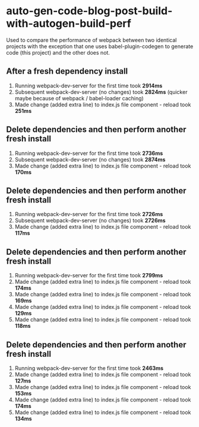 # auto-gen-code-blog-post-build-with-autogen-build-perf

Used to compare the performance of webpack between two identical projects with the exception that one uses babel-plugin-codegen to generate code (this project) and the other does not.

## After a fresh dependency install
1. Running webpack-dev-server for the first time took **2914ms**
2. Subsequent webpack-dev-server (no changes) took **2824ms** (quicker maybe because of webpack / babel-loader caching)
3. Made change (added extra line) to index.js file component <Test50/> - reload took **251ms**

## Delete dependencies and then perform another fresh install
1. Running webpack-dev-server for the first time took **2736ms**
2. Subsequent webpack-dev-server (no changes) took **2874ms**
3. Made change (added extra line) to index.js file component <Test50/> - reload took **170ms**

## Delete dependencies and then perform another fresh install
1. Running webpack-dev-server for the first time took **2726ms**
2. Subsequent webpack-dev-server (no changes) took **2726ms**
3. Made change (added extra line) to index.js file component <Test50/> - reload took **117ms**

## Delete dependencies and then perform another fresh install
1. Running webpack-dev-server for the first time took **2799ms**
2. Made change (added extra line) to index.js file component <Test50/> - reload took **174ms**
3. Made change (added extra line) to index.js file component <Test50/> - reload took **169ms**
4. Made change (added extra line) to index.js file component <Test50/> - reload took **129ms**
5. Made change (added extra line) to index.js file component <Test50/> - reload took **118ms**

## Delete dependencies and then perform another fresh install
1. Running webpack-dev-server for the first time took **2463ms**
2. Made change (added extra line) to index.js file component <Test50/> - reload took **127ms**
3. Made change (added extra line) to index.js file component <Test50/> - reload took **153ms**
4. Made change (added extra line) to index.js file component <Test50/> - reload took **174ms**
5. Made change (added extra line) to index.js file component <Test50/> - reload took **134ms**
